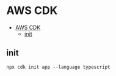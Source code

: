 # AWS CDK

- [AWS CDK](#aws-cdk)
  - [init](#init)

## init

```shell
npx cdk init app --language typescript
```
